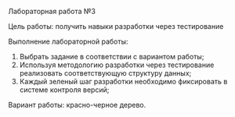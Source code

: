Лабораторная работа №3

Цель работы: получить навыки разработки через тестирование

Выполнение лабораторной работы:
1. Выбрать задание в соответствии с вариантом работы;
2. Используя методологию разработки через тестирование реализовать соответствующую структуру данных;
3. Каждый зеленый шаг разработки необходимо фиксировать в системе контроля версий;

Вариант работы: красно-черное дерево.

